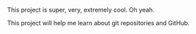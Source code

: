 This project is super, very, extremely cool. Oh yeah.

This project will help me learn about git repositories and GitHub.
